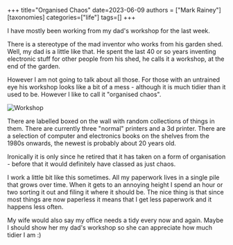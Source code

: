 +++
title="Organised Chaos"
date=2023-06-09
authors = ["Mark Rainey"]
[taxonomies]
categories=["life"]
tags=[]
+++

I have mostly been working from my dad's workshop for the last week.

<!-- more -->

There is a stereotype of the mad inventor who works from his garden shed. Well, my dad is a little like that. He spent the last 40 or so years inventing electronic stuff for other people from his shed, he calls it a workshop, at the end of the garden.

However I am not going to talk about all those. For those with an untrained eye his workshop looks like a bit of a mess - although it is much tidier than it used to be. However I like to call it "organised chaos".

<img src="/posts/workshop.png" title="Workshop" class="mid-image"></img><p></p>

There are labelled boxed on the wall with random collections of things in them. There are currently three "normal" printers and a 3d printer. There are a selection of computer and electronics books on the shelves from the 1980s onwards, the newest is probably about 20 years old. 

Ironically it is only since he retired that it has taken on a form of organisation - before that it would definitely have classed as just chaos.

I work a little bit like this sometimes. All my paperwork lives in a single pile that grows over time. When it gets to an annoying height I spend an hour or two sorting it out and filing it where it should be. The nice thing is that since most things are now paperless it means that I get less paperwork and it happens less often. 

My wife would also say my office needs a tidy every now and again. Maybe I should show her my dad's workshop so she can appreciate how much tidier I am :)